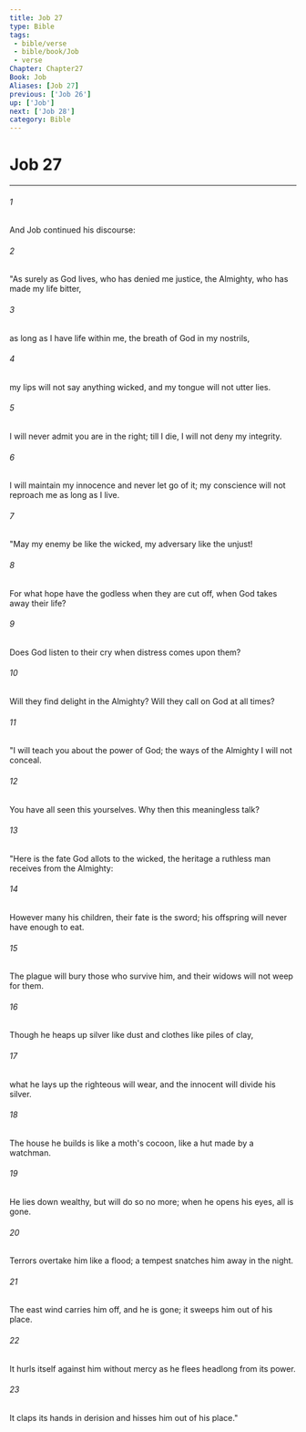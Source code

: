 ```yaml
---
title: Job 27
type: Bible
tags:
 - bible/verse
 - bible/book/Job
 - verse
Chapter: Chapter27
Book: Job
Aliases: [Job 27]
previous: ['Job 26']
up: ['Job']
next: ['Job 28']
category: Bible
---
```

# Job 27

***


###### 1 
And Job continued his discourse: 

###### 2 
"As surely as God lives, who has denied me justice, the Almighty, who has made my life bitter, 

###### 3 
as long as I have life within me, the breath of God in my nostrils, 

###### 4 
my lips will not say anything wicked, and my tongue will not utter lies. 

###### 5 
I will never admit you are in the right; till I die, I will not deny my integrity. 

###### 6 
I will maintain my innocence and never let go of it; my conscience will not reproach me as long as I live. 

###### 7 
"May my enemy be like the wicked, my adversary like the unjust! 

###### 8 
For what hope have the godless when they are cut off, when God takes away their life? 

###### 9 
Does God listen to their cry when distress comes upon them? 

###### 10 
Will they find delight in the Almighty? Will they call on God at all times? 

###### 11 
"I will teach you about the power of God; the ways of the Almighty I will not conceal. 

###### 12 
You have all seen this yourselves. Why then this meaningless talk? 

###### 13 
"Here is the fate God allots to the wicked, the heritage a ruthless man receives from the Almighty: 

###### 14 
However many his children, their fate is the sword; his offspring will never have enough to eat. 

###### 15 
The plague will bury those who survive him, and their widows will not weep for them. 

###### 16 
Though he heaps up silver like dust and clothes like piles of clay, 

###### 17 
what he lays up the righteous will wear, and the innocent will divide his silver. 

###### 18 
The house he builds is like a moth's cocoon, like a hut made by a watchman. 

###### 19 
He lies down wealthy, but will do so no more; when he opens his eyes, all is gone. 

###### 20 
Terrors overtake him like a flood; a tempest snatches him away in the night. 

###### 21 
The east wind carries him off, and he is gone; it sweeps him out of his place. 

###### 22 
It hurls itself against him without mercy as he flees headlong from its power. 

###### 23 
It claps its hands in derision and hisses him out of his place." 
